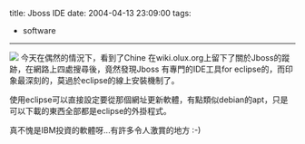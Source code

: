 title: Jboss IDE
date: 2004-04-13 23:09:00
tags: 
- software
---

[![](http://wshlab2.ee.kuas.edu.tw/~yurenju/albums/screenshot/Screenshot_7.thumb.png)](http://wshlab2.ee.kuas.edu.tw/~yurenju/gallery/view_photo.php?set_albumName=screenshot&id=Screenshot_7)
今天在偶然的情況下，看到了Chine 在wiki.olux.org上留下了關於Jboss的蹤跡，在網路上四處搜尋後，竟然發現Jboss 有專門的IDE工具for eclipse的，而印象最深刻的，莫過於eclipse的線上安裝機制了。

使用eclipse可以直接設定要從那個網址更新軟體，有點類似debian的apt，只是可以下載的東西全部都是eclipse的外掛程式。

真不愧是IBM投資的軟體呀...有許多令人激賞的地方 :-)